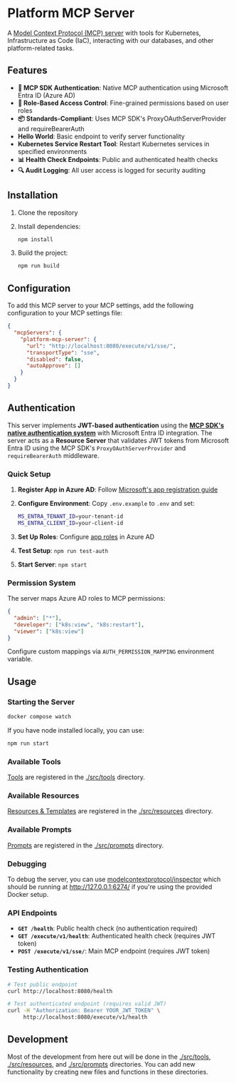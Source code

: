 # Platform MCP Server

A [Model Context Protocol (MCP) server](https://modelcontextprotocol.io/introduction) with tools for Kubernetes, Infrastructure as Code (IaC), interacting with our databases, and other platform-related tasks.

## Features

- **🔐 MCP SDK Authentication**: Native MCP authentication using Microsoft Entra ID (Azure AD)
- **👥 Role-Based Access Control**: Fine-grained permissions based on user roles
- **📦 Standards-Compliant**: Uses MCP SDK's ProxyOAuthServerProvider and requireBearerAuth
- **Hello World**: Basic endpoint to verify server functionality
- **Kubernetes Service Restart Tool**: Restart Kubernetes services in specified environments
- **📊 Health Check Endpoints**: Public and authenticated health checks
- **🔍 Audit Logging**: All user access is logged for security auditing

## Installation

1. Clone the repository
2. Install dependencies:

    ```sh
    npm install
    ```

3. Build the project:

    ```sh
    npm run build
    ```

## Configuration

To add this MCP server to your MCP settings, add the following configuration to your MCP settings file:

```json
{
  "mcpServers": {
    "platform-mcp-server": {
      "url": "http://localhost:8080/execute/v1/sse/",
      "transportType": "sse",
      "disabled": false,
      "autoApprove": []
    }
  }
}
```

## Authentication

This server implements **JWT-based authentication** using the **[MCP SDK's native authentication system](https://modelcontextprotocol.io/)** with Microsoft Entra ID integration. The server acts as a **Resource Server** that validates JWT tokens from Microsoft Entra ID using the MCP SDK's `ProxyOAuthServerProvider` and `requireBearerAuth` middleware.

### Quick Setup

1. **Register App in Azure AD**: Follow [Microsoft's app registration guide](https://docs.microsoft.com/en-us/azure/active-directory/develop/quickstart-register-app)
2. **Configure Environment**: Copy `.env.example` to `.env` and set:

   ```bash
   MS_ENTRA_TENANT_ID=your-tenant-id
   MS_ENTRA_CLIENT_ID=your-client-id
   ```

3. **Set Up Roles**: Configure [app roles](https://docs.microsoft.com/en-us/azure/active-directory/develop/howto-add-app-roles-in-azure-ad-apps) in Azure AD
4. **Test Setup**: `npm run test-auth`
5. **Start Server**: `npm start`

### Permission System

The server maps Azure AD roles to MCP permissions:

```json
{
  "admin": ["*"],
  "developer": ["k8s:view", "k8s:restart"],
  "viewer": ["k8s:view"]
}
```

Configure custom mappings via `AUTH_PERMISSION_MAPPING` environment variable.

## Usage

### Starting the Server

```sh
docker compose watch
```

If you have node installed locally, you can use:

```sh
npm run start
```

### Available Tools

[Tools](https://modelcontextprotocol.io/docs/concepts/tools) are registered in the [./src/tools](./src/tools) directory.

### Available Resources

[Resources & Templates](https://modelcontextprotocol.io/docs/concepts/resources) are registered in the [./src/resources](./src/resources) directory.

### Available Prompts

[Prompts](https://modelcontextprotocol.io/docs/concepts/prompts) are registered in the [./src/prompts](./src/prompts) directory.

### Debugging

To debug the server, you can use [modelcontextprotocol/inspector](https://github.com/modelcontextprotocol/inspector) which should be running at <http://127.0.0.1:6274/> if you're using the provided Docker setup.

### API Endpoints

- **`GET /health`**: Public health check (no authentication required)
- **`GET /execute/v1/health`**: Authenticated health check (requires JWT token)
- **`POST /execute/v1/sse/`**: Main MCP endpoint (requires JWT token)

### Testing Authentication

```sh
# Test public endpoint
curl http://localhost:8080/health

# Test authenticated endpoint (requires valid JWT)
curl -H "Authorization: Bearer YOUR_JWT_TOKEN" \
     http://localhost:8080/execute/v1/health
```

## Development

Most of the development from here out will be done in the [./src/tools](./src/tools), [./src/resources](./src/resources), and [./src/prompts](./src/prompts) directories. You can add new functionality by creating new files and functions in these directories.
